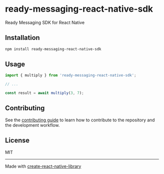# ready-messaging-react-native-sdk

Ready Messaging SDK for React Native

## Installation

```sh
npm install ready-messaging-react-native-sdk
```

## Usage

```js
import { multiply } from 'ready-messaging-react-native-sdk';

// ...

const result = await multiply(3, 7);
```

## Contributing

See the [contributing guide](CONTRIBUTING.md) to learn how to contribute to the repository and the development workflow.

## License

MIT

---

Made with [create-react-native-library](https://github.com/callstack/react-native-builder-bob)
